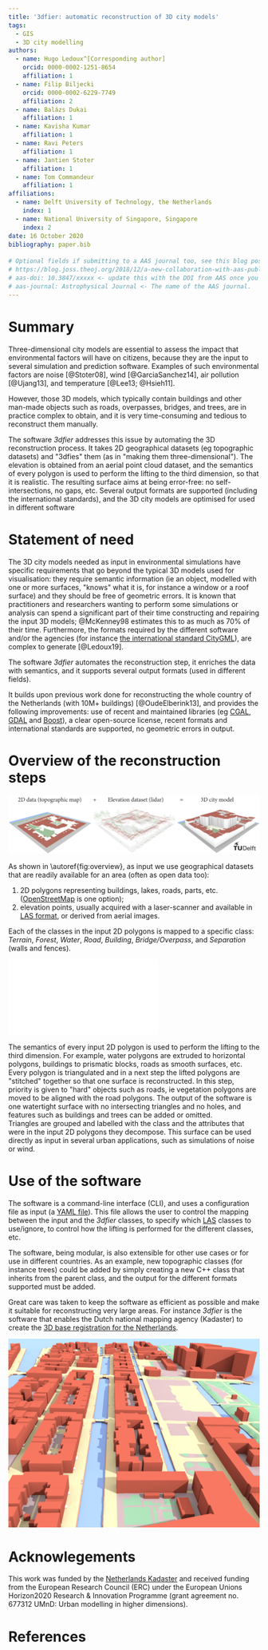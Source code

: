 ```yaml
---
title: '3dfier: automatic reconstruction of 3D city models'
tags:
  - GIS
  - 3D city modelling
authors:
  - name: Hugo Ledoux^[Corresponding author]
    orcid: 0000-0002-1251-8654
    affiliation: 1 
  - name: Filip Biljecki
    orcid: 0000-0002-6229-7749
    affiliation: 2
  - name: Balázs Dukai
    affiliation: 1
  - name: Kavisha Kumar
    affiliation: 1
  - name: Ravi Peters
    affiliation: 1
  - name: Jantien Stoter    
    affiliation: 1
  - name: Tom Commandeur
    affiliation: 1
affiliations:
  - name: Delft University of Technology, the Netherlands
    index: 1
  - name: National University of Singapore, Singapore
    index: 2
date: 16 October 2020
bibliography: paper.bib

# Optional fields if submitting to a AAS journal too, see this blog post:
# https://blog.joss.theoj.org/2018/12/a-new-collaboration-with-aas-publishing
# aas-doi: 10.3847/xxxxx <- update this with the DOI from AAS once you know it.
# aas-journal: Astrophysical Journal <- The name of the AAS journal.
---
```


# Summary

Three-dimensional city models are essential to assess the impact that environmental factors will have on citizens, because they are the input to several simulation and prediction software.
Examples of such environmental factors are noise [@Stoter08], wind [@GarciaSanchez14], air pollution [@Ujang13], and temperature [@Lee13; @Hsieh11].

However, those 3D models, which typically contain buildings and other man-made objects such as roads, overpasses, bridges, and trees, are in practice complex to obtain, and it is very time-consuming and tedious to reconstruct them manually.

The software *3dfier* addresses this issue by automating the 3D reconstruction process.
It takes 2D geographical datasets (eg topographic datasets) and "3dfies" them (as in "making them three-dimensional"). 
The elevation is obtained from an aerial point cloud dataset, and the semantics of every polygon is used to perform the lifting to the third dimension, so that it is realistic.
The resulting surface aims at being error-free: no self-intersections, no gaps, etc.
Several output formats are supported (including the international standards), and the 3D city models are optimised for used in different software 



# Statement of need

The 3D city models needed as input in environmental simulations have specific requirements that go beyond the typical 3D models used for visualisation: they require semantic information (ie an object, modelled with one or more surfaces, "knows" what it is, for instance a window or a roof surface) and they should be free of geometric errors.
It is known that practitioners and researchers wanting to perform some simulations or analysis can spend a significant part of their time constructing and repairing the input 3D models; @McKenney98 estimates this to as much as 70\% of their time.
Furthermore, the formats required by the different software and/or the agencies (for instance [the international standard CityGML](https://www.ogc.org/standards/citygml)), are complex to generate [@Ledoux19].

The software *3dfier* automates the reconstruction step, it enriches the data with semantics, and it supports several output formats (used in different fields).

It builds upon previous work done for reconstructing the whole country of the Netherlands (with 10M+ buildings) [@OudeElberink13], and provides the following improvements: use of recent and maintained libraries (eg [CGAL](https://www.cgal.org/), [GDAL](https://gdal.org/) and [Boost](https://www.boost.org/)), a clear open-source license, recent formats and international standards are supported, no geometric errors in output.


# Overview of the reconstruction steps

![Overview of 3dfier.\label{fig:overview}](extrusion.png)

As shown in \autoref{fig:overview}, as input we use geographical datasets that are readily available for an area (often as open data too):

  1. 2D polygons representing buildings, lakes, roads, parts, etc. ([OpenStreetMap](https://www.openstreetmap.org) is one option);
  2. elevation points, usually acquired with a laser-scanner and available in [LAS format](https://www.asprs.org/wp-content/uploads/2010/12/LAS_1_4_r13.pdf), or derived from aerial images.

Each of the classes in the input 2D polygons is mapped to a specific class: *Terrain*, *Forest*, *Water*, *Road*, *Building*, *Bridge/Overpass*, and *Separation* (walls and fences).

![1D visualisation of the reconstruction process.\label{fig:steps}](steps.pdf)

The semantics of every input 2D polygon is used to perform the lifting to the third dimension.
For example, water polygons are extruded to horizontal polygons, buildings to prismatic blocks, roads as smooth surfaces, etc. 
Every polygon is triangulated and in a next step the lifted polygons are "stitched" together so that one  surface is reconstructed. 
In this step, priority is given to "hard" objects such as roads, ie vegetation polygons are moved to be aligned with the road polygons.
The output of the software is one watertight surface with no intersecting triangles and no holes, and features such as buildings and trees can be added or omitted.  
Triangles are grouped and labelled with the class and the attributes that were in the input 2D polygons they decompose.
This surface can be used directly as input in several urban applications, such as simulations of noise or wind.


# Use of the software

The software is a command-line interface (CLI), and uses a configuration file as input (a [YAML file](https://yaml.org/)).
This file allows the user to control the mapping between the input and the *3dfier* classes, to specify which [LAS](https://www.asprs.org/wp-content/uploads/2010/12/LAS_1_4_r13.pdf) classes to use/ignore, to control how the lifting is performed for the different classes, etc.

The software, being modular, is also extensible for other use cases or for use in different countries.
As an example, new topographic classes (for instance trees) could be added by simply creating a new C++ class that inherits from the parent class, and the output for the different formats supported must be added.

Great care was taken to keep the software as efficient as possible and make it suitable for reconstructing very large areas. For instance *3dfier* is the software that enables the Dutch national mapping agency (Kadaster) to create the [3D base registration for the Netherlands](https://www.pdok.nl/3d-basisvoorziening).

![An example of the output of 3dfier, for the city of Leiden in the Netherlands.\label{fig:results}](results.png)


# Acknowlegements

This work was funded by the [Netherlands Kadaster](https://www.kadaster.nl/) and received funding from the European Research Council (ERC) under the European Unions Horizon2020 Research & Innovation Programme (grant agreement no. 677312 UMnD: Urban modelling in higher dimensions).

# References

